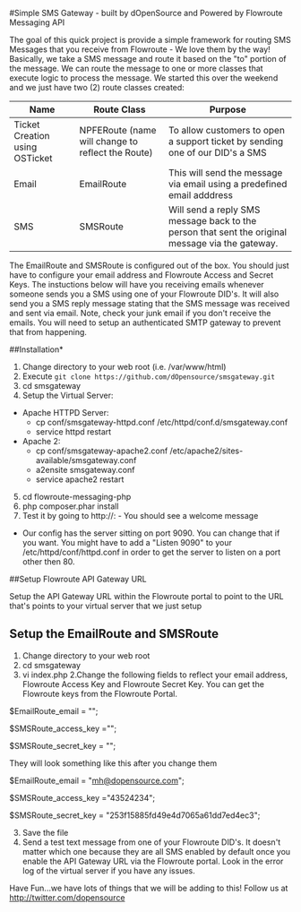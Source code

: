 #Simple SMS Gateway - built by dOpenSource and Powered by Flowroute Messaging API

The goal of this quick project is provide a simple framework for routing SMS Messages that you receive from Flowroute - We love them by the way!  Basically, we take a SMS message and route it based on the "to" portion of the message.  We can route the message to one or more classes that execute logic to process the message.  We started this over the weekend and we just have two (2) route classes created:

|Name | Route Class | Purpose|
|-----|-------------|--------|
Ticket Creation using OSTicket | NPFERoute (name will change to reflect the Route) | To allow customers to open a support ticket by sending one of our DID's a SMS
Email  | EmailRoute | This will send the message via email using a predefined email adddress
SMS  | SMSRoute | Will send a reply SMS message back to the person that sent the original message via the gateway.

The EmailRoute and SMSRoute is configured out of the box.  You should just have to configure your email address and Flowroute Access and Secret Keys.  The instuctions below will have you receiving emails whenever someone sends you a SMS using one of your Flowroute DID's.  It will also send you a SMS reply message stating that the SMS message was received and sent via email.  Note, check your junk email if you don't receive the emails.  You will need to setup an authenticated SMTP gateway to prevent that from happening.  

##Installation*

1. Change directory to your web root (i.e. /var/www/html)
2. Execute `git clone https://github.com/dOpensource/smsgateway.git`
3. cd smsgateway
4. Setup the Virtual Server:
  - Apache HTTPD Server: 
    - cp conf/smsgateway-httpd.conf /etc/httpd/conf.d/smsgateway.conf
    - service httpd restart 
  - Apache 2: 
    - cp conf/smsgateway-apache2.conf /etc/apache2/sites-available/smsgateway.conf
    - a2ensite smsgateway.conf
    - service apache2 restart
5. cd flowroute-messaging-php
6. php composer.phar install
8. Test it by going to http://<your server>:<port>  - You should see a welcome message

* Our config has the server sitting on port  9090.  You can change that if you want.  You might have to add a "Listen 9090" to your /etc/httpd/conf/httpd.conf in order to get the server to listen on a port other then 80.


##Setup Flowroute API Gateway URL

Setup the API Gateway URL within the Flowroute portal to point to the URL that's points to your virtual server that we just setup

## Setup the EmailRoute and SMSRoute 

1. Change directory to your web root
2. cd smsgateway
2. vi index.php
2.Change the following fields to reflect your email address, Flowroute Access Key and Flowroute Secret Key.  You can get the Flowroute keys from the Flowroute Portal.

$EmailRoute_email = "";

$SMSRoute_access_key ="";

$SMSRoute_secret_key = "";

They will look something like this after you change them

$EmailRoute_email = "mh@dopensource.com";

$SMSRoute_access_key ="43524234";

$SMSRoute_secret_key = "253f15885fd49e4d7065a61dd7ed4ec3";

3. Save the file
4. Send a test text message from one of your Flowroute DID's. It doesn't matter which one because they are all SMS enabled by default once you enable the API Gateway URL via the Flowroute portal.  Look in the error log of the virtual server if you have any issues.  

Have Fun...we have lots of things that we will be adding to this!  Follow us at http://twitter.com/dopensource
